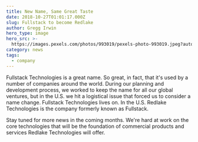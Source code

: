 ```yaml
---
title: New Name, Same Great Taste
date: 2018-10-27T01:01:17.000Z
slug: Fullstack to become Redlake
author: Gregg Irwin
hero_type: image
hero_src: >-
  https://images.pexels.com/photos/993019/pexels-photo-993019.jpeg?auto=compress&cs=tinysrgb&h=650&w=940
category: news
tags:
  - company
---
```

Fullstack Technologies is a great name. So great, in fact, that it's used by a number of companies around the world. During our planning and development process, we worked to keep the name for all our global ventures, but in the U.S. we hit a logistical issue that forced us to consider a name change. Fullstack Technologies lives on. In the U.S. Redlake Technologies is the company formerly known as Fullstack. 

Stay tuned for more news in the coming months. We're hard at work on the core technologies that will be the foundation of commercial products and services Redlake Technologies will offer.
